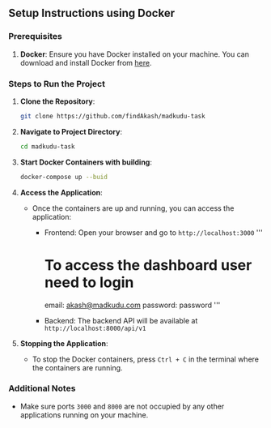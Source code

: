 ## Setup Instructions using Docker

### Prerequisites
1. **Docker**: Ensure you have Docker installed on your machine. You can download and install Docker from [here](https://www.docker.com/products/docker-desktop).

### Steps to Run the Project

1. **Clone the Repository**: 
   ```bash
   git clone https://github.com/findAkash/madkudu-task
   ```

2. **Navigate to Project Directory**:
   ```bash
   cd madkudu-task
   ```

3. **Start Docker Containers with building**:
   ```bash
   docker-compose up --buid
   ```

4. **Access the Application**:
   - Once the containers are up and running, you can access the application:
     - Frontend: Open your browser and go to `http://localhost:3000`
        '''
        # To access the dashboard user need to login

        email: akash@madkudu.com
        password: password
        '''
     - Backend: The backend API will be available at `http://localhost:8000/api/v1`

5. **Stopping the Application**:
   - To stop the Docker containers, press `Ctrl + C` in the terminal where the containers are running.

### Additional Notes
- Make sure ports `3000` and `8000` are not occupied by any other applications running on your machine.
